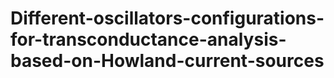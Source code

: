 # Different-oscillators-configurations-for-transconductance-analysis-based-on-Howland-current-sources